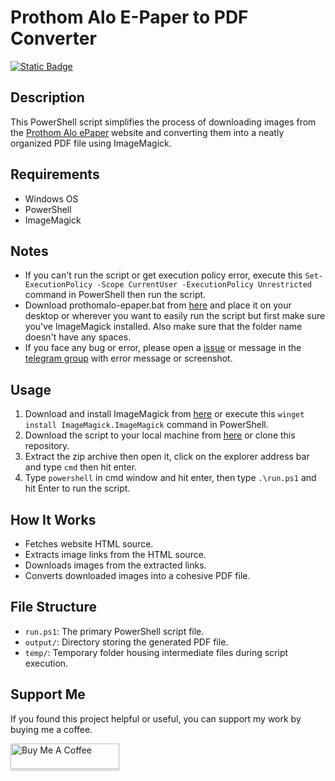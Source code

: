 # Prothom Alo E-Paper to PDF Converter

[![Static Badge](https://img.shields.io/badge/Join%20Telegram%20Group-Readers%20Club-blue)](https://t.me/+jTKFvw-_SXg0NzZl)

## Description
This PowerShell script simplifies the process of downloading images from the [Prothom Alo ePaper](https://epaper.prothomalo.com/) website and converting them into a neatly organized PDF file using ImageMagick.

## Requirements
- Windows OS
- PowerShell
- ImageMagick

## Notes
- If you can't run the script or get execution policy error, execute this `Set-ExecutionPolicy -Scope CurrentUser -ExecutionPolicy Unrestricted` command in PowerShell then run the script.
- Download prothomalo-epaper.bat from [here](https://github.com/fahim-ahmed05/prothomalo-epaper2pdf/blob/main/prothomalo-epaper.bat) and place it on your desktop or wherever you want to easily run the script but first make sure you've ImageMagick installed. Also make sure that the folder name doesn't have any spaces. 
- If you face any bug or error, please open a [issue](https://github.com/fahim0864/prothomalo-epaper2pdf/issues) or message in the [telegram group](https://t.me/+jTKFvw-_SXg0NzZl) with error message or screenshot.

## Usage
1. Download and install ImageMagick from [here](https://imagemagick.org/script/download.php#windows) or execute this `winget install ImageMagick.ImageMagick` command in PowerShell.
2. Download the script to your local machine from [here](https://github.com/fahim-ahmed05/prothomalo-epaper2pdf/archive/refs/heads/main.zip) or clone this repository.
3. Extract the zip archive then open it, click on the explorer address bar and type `cmd` then hit enter.
4. Type `powershell` in cmd window and hit enter, then type `.\run.ps1` and hit Enter to run the script.

## How It Works
- Fetches website HTML source.
- Extracts image links from the HTML source.
- Downloads images from the extracted links.
- Converts downloaded images into a cohesive PDF file.

## File Structure
- `run.ps1`: The primary PowerShell script file.
- `output/`: Directory storing the generated PDF file.
- `temp/`: Temporary folder housing intermediate files during script execution.

## Support Me
If you found this project helpful or useful, you can support my work by buying me a coffee.

<a href="https://www.buymeacoffee.com/fahim.ahmed" target="_blank"><img src="https://www.buymeacoffee.com/assets/img/custom_images/orange_img.png" alt="Buy Me A Coffee" style="height: 41px !important;width: 174px !important;box-shadow: 0px 3px 2px 0px rgba(190, 190, 190, 0.5) !important;-webkit-box-shadow: 0px 3px 2px 0px rgba(190, 190, 190, 0.5) !important;" ></a>
